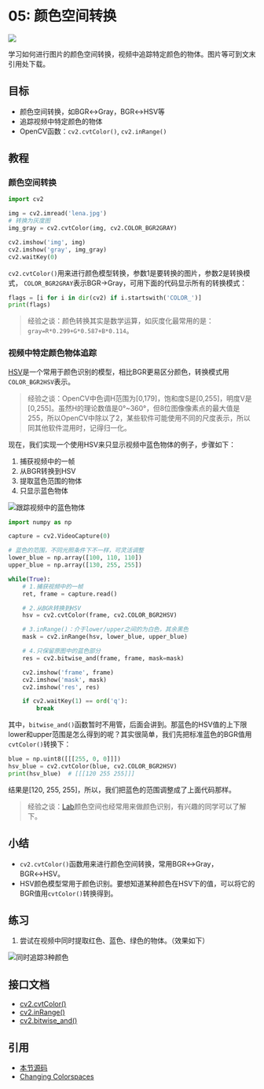 # 05: 颜色空间转换

![](http://blog.codec.wang/cv2_exercise_tracking_three_colors.jpg)

学习如何进行图片的颜色空间转换，视频中追踪特定颜色的物体。图片等可到文末引用处下载。

## 目标

* 颜色空间转换，如BGR↔Gray，BGR↔HSV等
* 追踪视频中特定颜色的物体
* OpenCV函数：`cv2.cvtColor()`, `cv2.inRange()`

## 教程

### 颜色空间转换

```python
import cv2

img = cv2.imread('lena.jpg')
# 转换为灰度图
img_gray = cv2.cvtColor(img, cv2.COLOR_BGR2GRAY)

cv2.imshow('img', img)
cv2.imshow('gray', img_gray)
cv2.waitKey(0)
```

`cv2.cvtColor()`用来进行颜色模型转换，参数1是要转换的图片，参数2是转换模式， `COLOR_BGR2GRAY`表示BGR→Gray，可用下面的代码显示所有的转换模式：

```python
flags = [i for i in dir(cv2) if i.startswith('COLOR_')]
print(flags)
```

> 经验之谈：颜色转换其实是数学运算，如灰度化最常用的是：`gray=R*0.299+G*0.587+B*0.114`。

### 视频中特定颜色物体追踪

[HSV](https://baike.baidu.com/item/HSV/547122)是一个常用于颜色识别的模型，相比BGR更易区分颜色，转换模式用`COLOR_BGR2HSV`表示。

> 经验之谈：OpenCV中色调H范围为\[0,179\]，饱和度S是\[0,255\]，明度V是\[0,255\]。虽然H的理论数值是0°~360°，但8位图像像素点的最大值是255，所以OpenCV中除以了2，某些软件可能使用不同的尺度表示，所以同其他软件混用时，记得归一化。

现在，我们实现一个使用HSV来只显示视频中蓝色物体的例子，步骤如下：

1. 捕获视频中的一帧
2. 从BGR转换到HSV
3. 提取蓝色范围的物体
4. 只显示蓝色物体

![&#x8DDF;&#x8E2A;&#x89C6;&#x9891;&#x4E2D;&#x7684;&#x84DD;&#x8272;&#x7269;&#x4F53;](http://blog.codec.wang/cv2_blue_object_tracking.jpg)

```python
import numpy as np

capture = cv2.VideoCapture(0)

# 蓝色的范围，不同光照条件下不一样，可灵活调整
lower_blue = np.array([100, 110, 110])
upper_blue = np.array([130, 255, 255])

while(True):
    # 1.捕获视频中的一帧
    ret, frame = capture.read()

    # 2.从BGR转换到HSV
    hsv = cv2.cvtColor(frame, cv2.COLOR_BGR2HSV)

    # 3.inRange()：介于lower/upper之间的为白色，其余黑色
    mask = cv2.inRange(hsv, lower_blue, upper_blue)

    # 4.只保留原图中的蓝色部分
    res = cv2.bitwise_and(frame, frame, mask=mask)

    cv2.imshow('frame', frame)
    cv2.imshow('mask', mask)
    cv2.imshow('res', res)

    if cv2.waitKey(1) == ord('q'):
        break
```

其中，`bitwise_and()`函数暂时不用管，后面会讲到。那蓝色的HSV值的上下限lower和upper范围是怎么得到的呢？其实很简单，我们先把标准蓝色的BGR值用`cvtColor()`转换下：

```python
blue = np.uint8([[[255, 0, 0]]])
hsv_blue = cv2.cvtColor(blue, cv2.COLOR_BGR2HSV)
print(hsv_blue)  # [[[120 255 255]]]
```

结果是\[120, 255, 255\]，所以，我们把蓝色的范围调整成了上面代码那样。

> 经验之谈：[Lab](https://baike.baidu.com/item/Lab/1514615)颜色空间也经常用来做颜色识别，有兴趣的同学可以了解下。

## 小结

* `cv2.cvtColor()`函数用来进行颜色空间转换，常用BGR↔Gray，BGR↔HSV。
* HSV颜色模型常用于颜色识别。要想知道某种颜色在HSV下的值，可以将它的BGR值用`cvtColor()`转换得到。

## 练习

1. 尝试在视频中同时提取红色、蓝色、绿色的物体。（效果如下）

![&#x540C;&#x65F6;&#x8FFD;&#x8E2A;3&#x79CD;&#x989C;&#x8272;](http://blog.codec.wang/cv2_exercise_tracking_three_colors.jpg)

## 接口文档

* [cv2.cvtColor\(\)](https://docs.opencv.org/4.0.0/d8/d01/group__imgproc__color__conversions.html#ga397ae87e1288a81d2363b61574eb8cab)
* [cv2.inRange\(\)](https://docs.opencv.org/4.0.0/d2/de8/group__core__array.html#ga48af0ab51e36436c5d04340e036ce981)
* [cv2.bitwise\_and\(\)](https://docs.opencv.org/4.0.0/d2/de8/group__core__array.html#ga60b4d04b251ba5eb1392c34425497e14)

## 引用

* [本节源码](https://github.com/codecwang/OpenCV-Python-Tutorial/tree/master/05-Changing-Colorspaces)
* [Changing Colorspaces](http://opencv-python-tutroals.readthedocs.io/en/latest/py_tutorials/py_imgproc/py_colorspaces/py_colorspaces.html)

